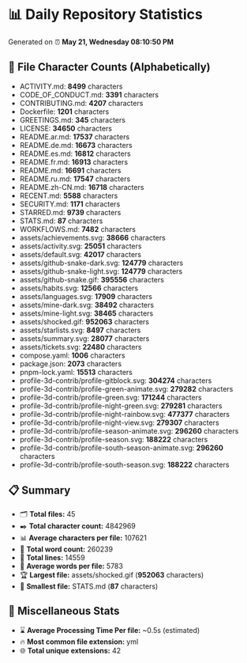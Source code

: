 # 📊 Daily Repository Statistics
Generated on ⏰ **May 21, Wednesday 08:10:50 PM**

## 📂 File Character Counts (Alphabetically)
- ACTIVITY.md: **8499** characters
- CODE_OF_CONDUCT.md: **3391** characters
- CONTRIBUTING.md: **4207** characters
- Dockerfile: **1201** characters
- GREETINGS.md: **345** characters
- LICENSE: **34650** characters
- README.ar.md: **17537** characters
- README.de.md: **16673** characters
- README.es.md: **16812** characters
- README.fr.md: **16913** characters
- README.md: **16691** characters
- README.ru.md: **17547** characters
- README.zh-CN.md: **16718** characters
- RECENT.md: **5588** characters
- SECURITY.md: **1171** characters
- STARRED.md: **9739** characters
- STATS.md: **87** characters
- WORKFLOWS.md: **7482** characters
- assets/achievements.svg: **38666** characters
- assets/activity.svg: **25051** characters
- assets/default.svg: **42017** characters
- assets/github-snake-dark.svg: **124779** characters
- assets/github-snake-light.svg: **124779** characters
- assets/github-snake.gif: **395556** characters
- assets/habits.svg: **12566** characters
- assets/languages.svg: **17909** characters
- assets/mine-dark.svg: **38492** characters
- assets/mine-light.svg: **38465** characters
- assets/shocked.gif: **952063** characters
- assets/starlists.svg: **8497** characters
- assets/summary.svg: **28077** characters
- assets/tickets.svg: **22480** characters
- compose.yaml: **1006** characters
- package.json: **2073** characters
- pnpm-lock.yaml: **15513** characters
- profile-3d-contrib/profile-gitblock.svg: **304274** characters
- profile-3d-contrib/profile-green-animate.svg: **279282** characters
- profile-3d-contrib/profile-green.svg: **171244** characters
- profile-3d-contrib/profile-night-green.svg: **279281** characters
- profile-3d-contrib/profile-night-rainbow.svg: **477377** characters
- profile-3d-contrib/profile-night-view.svg: **279307** characters
- profile-3d-contrib/profile-season-animate.svg: **296260** characters
- profile-3d-contrib/profile-season.svg: **188222** characters
- profile-3d-contrib/profile-south-season-animate.svg: **296260** characters
- profile-3d-contrib/profile-south-season.svg: **188222** characters

## 📋 Summary
- 🗂️ **Total files:** 45
- ✒️ **Total character count:** 4842969
- 📊 **Average characters per file:** 107621
- 📝 **Total word count:** 260239
- 🧾 **Total lines:** 14559
- 📐 **Average words per file:** 5783
- 🏆 **Largest file:** assets/shocked.gif (**952063** characters)
- 🥉 **Smallest file:** STATS.md (**87** characters)

## 🌟 Miscellaneous Stats
- ⌛ **Average Processing Time Per file:** ~0.5s (estimated)
- 🔥 **Most common file extension:** yml
- 🌐 **Total unique extensions:** 42
